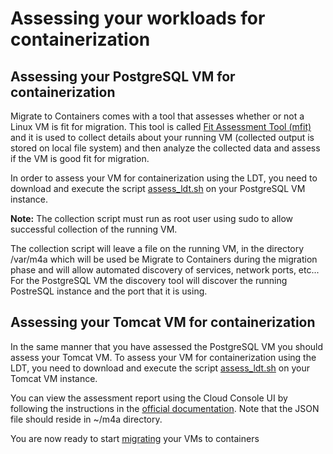 # Assessing your workloads for containerization 

## Assessing your PostgreSQL VM for containerization
Migrate to Containers comes with a tool that assesses whether or not a Linux VM is fit for migration. This tool is called [Fit Assessment Tool (mfit)](https://cloud.google.com/migrate/containers/docs/fit-assessment) and it is used to collect details about your running VM (collected output is stored on local file system) and then analyze the collected data and assess if the VM is good fit for migration.

In order to assess your VM for containerization using the LDT, you need to download and execute the script [assess_ldt.sh](../../../scripts/assess_ldt.sh) on your PostgreSQL VM instance.

**Note:** The collection script must run as root user using sudo to allow successful collection of the running VM.

The collection script will leave a file on the running VM, in the directory /var/m4a which will be used be Migrate to Containers during the migration phase and will allow automated discovery of services, network ports, etc...  
For the PostgreSQL VM the discovery tool will discover the running PostreSQL instance and the port that it is using.

## Assessing your Tomcat VM for containerization
In the same manner that you have assessed the PostgreSQL VM you should assess your Tomcat VM.
To assess your VM for containerization using the LDT, you need to download and execute the script [assess_ldt.sh](../../../scripts/assess_ldt.sh) on your Tomcat VM instance.

You can view the assessment report using the Cloud Console UI by following the instructions in the [official documentation](https://cloud.google.com/migrate/containers/docs/fit-assessment#ldt-console). Note that the JSON file should reside in ~/m4a directory.  

You are now ready to start [migrating](../3-migrate/README.md) your VMs to containers

